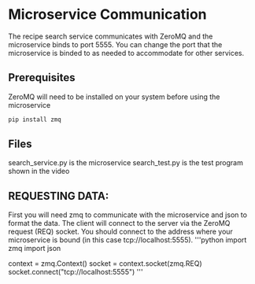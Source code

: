 # Microservice Communication
The recipe search service communicates with ZeroMQ and the microservice binds to port 5555. You can change the port that the microservice is binded to as needed to accommodate for other services.
## Prerequisites
ZeroMQ will need to be installed on your system before using the microservice
```bash
pip install zmq
```
## Files
search_service.py is the microservice
search_test.py is the test program shown in the video

## REQUESTING DATA:
First you will need zmq to communicate with the microservice and json to format the data. The client will connect to the server via the ZeroMQ request (REQ) socket. You should connect to the address where your microservice is bound (in this case tcp://localhost:5555).
'''python
import zmq
import json

context = zmq.Context()
socket = context.socket(zmq.REQ)
socket.connect("tcp://localhost:5555")
'''
